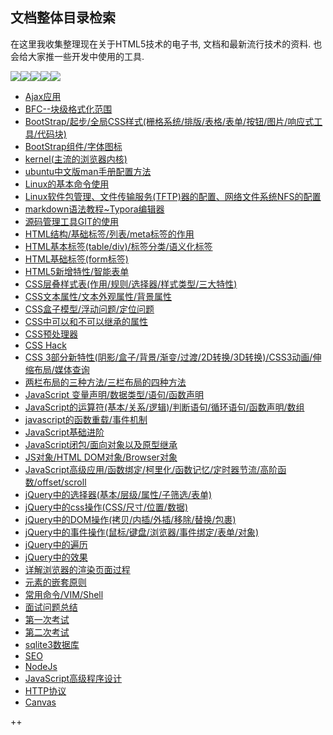 ## 文档整体目录检索

在这里我收集整理现在关于HTML5技术的电子书, 文档和最新流行技术的资料. 也会给大家推一些开发中使用的工具.

![](https://img.shields.io/github/issues/wangleihd/freeBook-H5.svg)![](https://img.shields.io/github/forks/wangleihd/freeBook-H5.svg)![](https://img.shields.io/github/stars/wangleihd/freeBook-H5.svg)![](https://travis-ci.org/wangleihd/freeBook-H5.svg?branch=master)![](https://img.shields.io/github/release/wangleihd/freeBook-H5.svg)

- [Ajax应用](./ajax-01.md)
- [BFC--块级格式化范围](./BFC.md)
- [BootStrap/起步/全局CSS样式(栅格系统/排版/表格/表单/按钮/图片/响应式工具/代码块)](./BootStrap-01.md)
- [BootStrap组件/字体图标](./BootStrap-02.md)
- [kernel(主流的浏览器内核)](./kernel.md)
- [ubuntu中文版man手册配置方法](./man.md)
- [Linux的基本命令使用](./Linux.md)
- [Linux软件包管理、文件传输服务(TFTP)器的配置、网络文件系统NFS的配置](./Linux.md)
- [markdown语法教程~Typora编辑器](./markdown.md)
- [源码管理工具GIT的使用](./github.md)
- [HTML结构/基础标签/列表/meta标签的作用](./HTML-Lable-01.md)
- [HTML基本标签(table/div)/标签分类/语义化标签](./HTML-Lable-02.md)
- [HTML基础标签(form标签)](./HTML-Lable-03.md)
- [HTML5新增特性/智能表单](./HTML-Lable-04.md)
- [CSS层叠样式表(作用/规则/选择器/样式类型/三大特性)](./CSS-01.md)
- [CSS文本属性/文本外观属性/背景属性](./CSS-02.md)
- [CSS盒子模型/浮动问题/定位问题](./CSS-03.md)
- [CSS中可以和不可以继承的属性](./CSS-04.md)
- [CSS预处理器](./CSS-05.md)
- [CSS Hack](./CSS-Hack.md)
- [CSS 3部分新特性(阴影/盒子/背景/渐变/过渡/2D转换/3D转换)/CSS3动画/伸缩布局/媒体查询](./CSS3.md)
- [两栏布局的三种方法/三栏布局的四种方法](./css-layout.md)
- [JavaScript 变量声明/数据类型/语句/函数声明](./JavaScript-01.md)
- [JavaScript的运算符(基本/关系/逻辑)/判断语句/循环语句/函数声明/数组](./JavaScript-02.md)
- [javascript的函数重载/事件机制](./JavaScript-03.md)
- [JavaScript基础进阶](./JavaScript-05.md)
- [JavaScript闭包/面向对象以及原型继承](./JavaScript-06.md)
- [JS对象/HTML DOM对象/Browser对象](./JavaScript-04.md)
- [JavaScript高级应用/函数绑定/柯里化/函数记忆/定时器节流/高阶函数/offset/scroll](./JavaScript-07.md)
- [jQuery中的选择器(基本/层级/属性/子筛选/表单)](./jQuery-01.md)
- [jQuery中的css操作(CSS/尺寸/位置/数据)](./jQuery-02.md)
- [jQuery中的DOM操作(拷贝/内插/外插/移除/替换/包裹)](./jQuery-03.md)
- [jQuery中的事件操作(鼠标/键盘/浏览器/事件绑定/表单/对象)](./jQuery-04.md)
- [jQuery中的遍历](./jQuery-05.md)
- [jQuery中的效果](./jQuery-06.md)
- [详解浏览器的渲染页面过程](./onload.md)
- [元素的嵌套原则](./Elements-nested.md)
- [常用命令/VIM/Shell](./Note-C.md)
- [面试问题总结](./imterview.md)
- [第一次考试](./Exam-01(08-25).md)
- [第二次考试](./Exam-02(09-08).md)
- [sqlite3数据库](./sqlite.md)
- [SEO](./SEO.md)
- [NodeJs](./node-01.md)
- [JavaScript高级程序设计](./JavaScript.md)
- [HTTP协议](./HTTP.md)
- [Canvas](./Canvas-01.md)


++